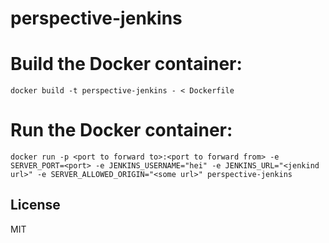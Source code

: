 perspective-jenkins
==================

Build the Docker container:
====================
```docker build -t perspective-jenkins - < Dockerfile```

Run the Docker container:
====================
```docker run -p <port to forward to>:<port to forward from> -e SERVER_PORT=<port> -e JENKINS_USERNAME="hei" -e JENKINS_URL="<jenkind url>" -e SERVER_ALLOWED_ORIGIN="<some url>" perspective-jenkins```

License
-------

MIT
